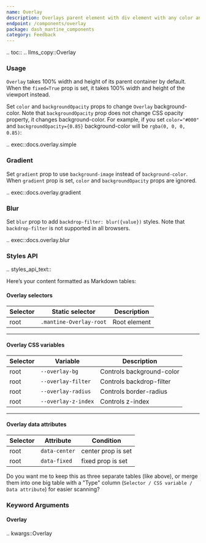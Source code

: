 ```yaml
---
name: Overlay
description: Overlays parent element with div element with any color and opacity
endpoint: /components/overlay
package: dash_mantine_components
category: Feedback
---
```


.. toc::
.. llms_copy::Overlay

### Usage

`Overlay` takes 100% width and height of its parent container by default. When the `fixed=True` prop is set, it takes 100%
width and height of the viewport instead.

Set `color` and `backgroundOpacity` props to change `Overlay` background-color.
Note that `backgroundOpacity` prop does not change CSS opacity property, it changes background-color. For example, 
if you set `color="#000"` and `backgroundOpacity={0.85}` background-color will be `rgba(0, 0, 0, 0.85)`:


.. exec::docs.overlay.simple

### Gradient
Set `gradient` prop to use `background-image` instead of `background-color`. When `gradient` prop is set, `color`
and `backgroundOpacity` props are ignored.

.. exec::docs.overlay.gradient

### Blur
Set `blur` prop to add `backdrop-filter: blur({value})` styles. Note that `backdrop-filter` is not supported in all browsers.

.. exec::docs.overlay.blur


### Styles API

.. styles_api_text::

Here’s your content formatted as Markdown tables:

#### Overlay selectors

| Selector | Static selector       | Description  |
| -------- | --------------------- | ------------ |
| root     | `.mantine-Overlay-root` | Root element |

---

#### Overlay CSS variables

| Selector | Variable          | Description               |
| -------- | ----------------- | ------------------------- |
| root     | `--overlay-bg`      | Controls background-color |
| root     | `--overlay-filter`  | Controls backdrop-filter  |
| root     | `--overlay-radius`  | Controls border-radius    |
| root     | `--overlay-z-index` | Controls z-index          |

---

#### Overlay data attributes

| Selector | Attribute   | Condition          |
| -------- | ----------- | ------------------ |
| root     | `data-center` | center prop is set |
| root     | `data-fixed`  | fixed prop is set  |

Do you want me to keep this as three separate tables (like above), or merge them into one big table with a "Type" column (`Selector / CSS variable / Data attribute`) for easier scanning?


### Keyword Arguments

#### Overlay

.. kwargs::Overlay


